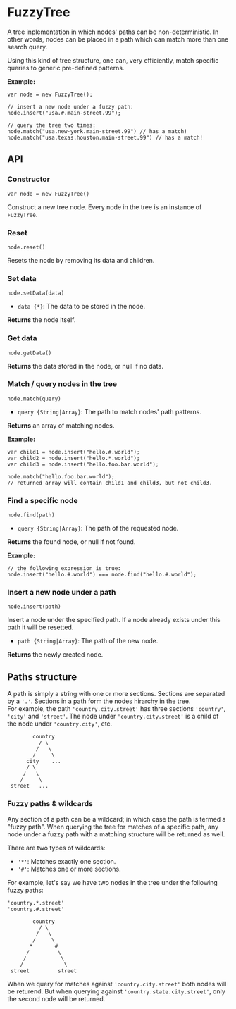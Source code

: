 # FuzzyTree

A tree inplementation in which nodes' paths can be non-deterministic.
In other words, nodes can be placed in a path which can match more than one
search query.

Using this kind of tree structure, one can, very efficiently, match specific
queries to generic pre-defined patterns.

**Example:**

```
var node = new FuzzyTree();

// insert a new node under a fuzzy path:
node.insert("usa.#.main-street.99");

// query the tree two times:
node.match("usa.new-york.main-street.99") // has a match!
node.match("usa.texas.houston.main-street.99") // has a match!
```

## API

### Constructor

`var node = new FuzzyTree()`

Construct a new tree node. Every node in the tree is an instance of `FuzzyTree`.

### Reset

`node.reset()`

Resets the node by removing its data and children.

### Set data

`node.setData(data)`

- `data {*}`: The data to be stored in the node.

**Returns** the node itself.

### Get data

`node.getData()`

**Returns** the data stored in the node, or null if no data.

### Match / query nodes in the tree

`node.match(query)`

- `query {String|Array}`: The path to match nodes' path patterns.

**Returns** an array of matching nodes.

**Example:**

```
var child1 = node.insert("hello.#.world");
var child2 = node.insert("hello.*.world");
var child3 = node.insert("hello.foo.bar.world");

node.match("hello.foo.bar.world");
// returned array will contain child1 and child3, but not child3.
```

### Find a specific node

`node.find(path)`

- `query {String|Array}`: The path of the requested node.

**Returns** the found node, or null if not found.

**Example:**

```
// the following expression is true:
node.insert("hello.#.world") === node.find("hello.#.world");
```

### Insert a new node under a path

`node.insert(path)`

Insert a node under the specified path. If a node already exists under this path
it will be resetted.

- `path {String|Array}`: The path of the new node.

**Returns** the newly created node.

## Paths structure

A path is simply a string with one or more sections. Sections are separated
by a `'.'`. Sections in a path form the nodes hirarchy in the tree.  
For example, the path `'country.city.street'` has three sections `'country'`,
`'city'` and `'street'`. The node under `'country.city.street'` is a child of
the node under `'country.city'`, etc.

```
        country
          / \
         /   \
        /     \
      city    ...
      / \
     /   \
    /     \
 street   ...
```

### Fuzzy paths & wildcards

Any section of a path can be a wildcard; in which case the path is termed a
"fuzzy path". When querying the tree for matches of a specific path, any node
under a fuzzy path with a matching structure will be returned as well.

There are two types of wildcards:

- `'*'`: Matches exactly one section.
- `'#'`: Matches one or more sections.

For example, let's say we have two nodes in the tree under the following fuzzy
paths:

`'country.*.street'`  
`'country.#.street'`

```
        country
          / \
         /   \
        /     \
       *       #
      /         \
     /           \
    /             \
 street         street
```

When we query for matches against `'country.city.street'` both nodes will be
returend. But when querying against `'country.state.city.street'`, only the
second node will be returned.
